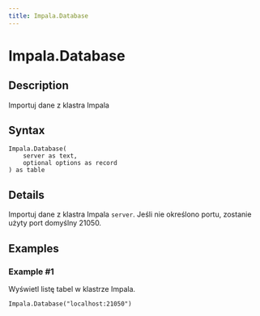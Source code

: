 ```yaml
---
title: Impala.Database
---
```


# Impala.Database


## Description

Importuj dane z klastra Impala


## Syntax

```powerquery
Impala.Database(
    server as text,
    optional options as record
) as table
```


## Details

Importuj dane z klastra Impala <code>server</code>. Jeśli nie określono portu, zostanie użyty port domyślny 21050.


## Examples

### Example #1 
Wyświetl listę tabel w klastrze Impala.
```powerquery
Impala.Database("localhost:21050")
```



